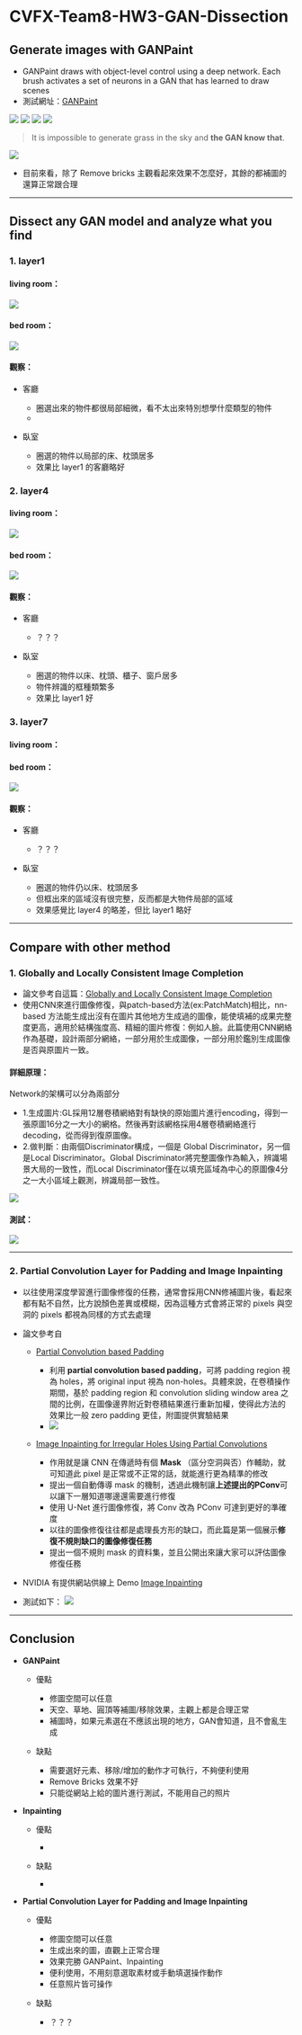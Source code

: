 # CVFX-Team8-HW3-GAN-Dissection

## Generate images with GANPaint
* GANPaint draws with object-level control using a deep network. Each brush activates a set of neurons in a GAN that has learned to draw scenes
* 測試網址：[GANPaint](http://gandissect.res.ibm.com/ganpaint.html?project=churchoutdoor&layer=layer4)

![](https://i.imgur.com/RORvol2.jpg)
![](https://i.imgur.com/pDR5LTE.jpg)
![](https://i.imgur.com/KQVCj3b.jpg)
![](https://i.imgur.com/VN7MNnS.jpg)
> It is impossible to generate grass in the sky and **the GAN know that**.

![](https://i.imgur.com/EBBkvIE.jpg)

* 目前來看，除了 Remove bricks 主觀看起來效果不怎麼好，其餘的都補圖的還算正常跟合理


---
## Dissect any GAN model and analyze what you find

### 1. layer1
#### living room：
![](https://imgur.com/3OTnaOq.png)
#### bed room：
![](https://imgur.com/EQCiuFc.png)
#### 觀察：
* 客廳

    - 圈選出來的物件都很局部細微，看不太出來特別想學什麼類型的物件
    - 

* 臥室

    - 圈選的物件以局部的床、枕頭居多
    - 效果比 layer1 的客廳略好

### 2. layer4
#### living room：
![](https://imgur.com/yaoQO35.png)

#### bed room：
![](https://imgur.com/6Wj5QfG.png)
#### 觀察：
* 客廳

    - ？？？

* 臥室

    - 圈選的物件以床、枕頭、櫃子、窗戶居多
    - 物件辨識的框種類繁多
    - 效果比 layer1 好

### 3. layer7
#### living room：
#### bed room：
![](https://imgur.com/G9R0RB6.png)
#### 觀察：
* 客廳

    - ？？？

* 臥室

    - 圈選的物件仍以床、枕頭居多
    - 但框出來的區域沒有很完整，反而都是大物件局部的區域
    - 效果感覺比 layer4 的略差，但比 layer1 略好 


---
## Compare with other method
### 1. Globally and Locally Consistent Image Completion
* 論文參考自這篇：[Globally and Locally Consistent Image Completion](http://iizuka.cs.tsukuba.ac.jp/projects/completion/data/completion_sig2017.pdf)
* 使用CNN來進行圖像修復，與patch-based方法(ex:PatchMatch)相比，nn-based 方法能生成出沒有在圖片其他地方生成過的圖像，能使填補的成果完整度更高，適用於結構強度高、精細的圖片修復：例如人臉。此篇使用CNN網絡作為基礎，設計兩部分網絡，一部分用於生成圖像，一部分用於鑑別生成圖像是否與原圖片一致。

#### 詳細原理：
Network的架構可以分為兩部分
* 1.生成圖片:GL採用12層卷積網絡對有缺快的原始圖片進行encoding，得到一張原圖16分之一大小的網格。然後再對該網格採用4層卷積網絡進行decoding，從而得到復原圖像。
* 2.做判斷：由兩個Discriminator構成，一個是 Global Discriminator，另一個是Local Discriminator。Global Discriminator將完整圖像作為輸入，辨識場景大局的一致性，而Local Discriminator僅在以填充區域為中心的原圖像4分之一大小區域上觀測，辨識局部一致性。

![](https://imgur.com/gPeHysA.png)
#### 測試：

![](https://imgur.com/2KywRji.png)


---
### 2. Partial Convolution Layer for Padding and Image Inpainting
* 以往使用深度學習進行圖像修復的任務，通常會採用CNN修補圖片後，看起來都有點不自然，比方說顏色差異或模糊，因為這種方式會將正常的 pixels 與空洞的 pixels 都視為同樣的方式去處理
* 論文參考自

    - [Partial Convolution based Padding](https://arxiv.org/pdf/1811.11718.pdf)
            
        - 利用 **partial convolution based padding**，可將 padding region 視為 holes，將 original input 視為 non-holes。具體來說，在卷積操作期間，基於 padding region 和 convolution sliding window area 之間的比例，在圖像邊界附近對卷積結果進行重新加權，使得此方法的效果比一般 zero padding 更佳，附圖提供實驗結果
        - ![](https://i.imgur.com/sz2weYw.png)

    - [Image Inpainting for Irregular Holes Using Partial Convolutions](https://arxiv.org/pdf/1804.07723.pdf)
        
        - 作用就是讓 CNN 在傳遞時有個 **Mask** （區分空洞與否）作輔助，就可知道此 pixel 是正常或不正常的話，就能進行更為精準的修改
        - 提出一個自動傳導 mask 的機制，透過此機制讓**上述提出的PConv**可以讓下一層知道哪邊還需要進行修復
        - 使用 U-Net 進行圖像修復，將 Conv 改為 PConv 可達到更好的準確度
        - 以往的圖像修復往往都是處理長方形的缺口，而此篇是第一個展示**修復不規則缺口的圖像修復任務**
        - 提出一個不規則 mask 的資料集，並且公開出來讓大家可以評估圖像修復任務

* NVIDIA 有提供網站供線上 Demo [Image Inpainting](https://www.nvidia.com/research/inpainting/) 
* 測試如下：
![](https://i.imgur.com/dDalisY.jpg)


---
## Conclusion

* **GANPaint**

    - 優點

        - 修圖空間可以任意
        - 天空、草地、圓頂等補圖/移除效果，主觀上都是合理正常
        - 補圖時，如果元素選在不應該出現的地方，GAN會知道，且不會亂生成

    - 缺點

        - 需要選好元素、移除/增加的動作才可執行，不夠便利使用
        - Remove Bricks 效果不好
        - 只能從網站上給的圖片進行測試，不能用自己的照片

* **Inpainting**

    - 優點

        -     

    - 缺點

        - 



* **Partial Convolution Layer for Padding and Image Inpainting**

    - 優點

        - 修圖空間可以任意
        - 生成出來的圖，直觀上正常合理
        - 效果完勝 GANPaint、Inpainting
        - 便利使用，不用刻意選取素材或手動填選操作動作
        - 任意照片皆可操作

    - 缺點

        - ？？？
        
 

